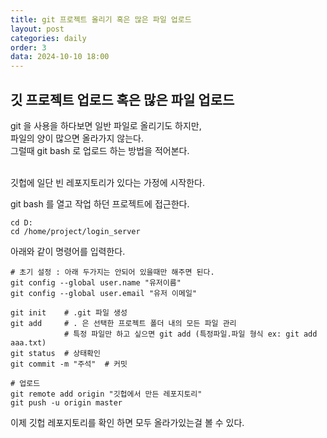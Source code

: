 ```yaml
---
title: git 프로젝트 올리기 혹은 많은 파일 업로드
layout: post
categories: daily
order: 3
data: 2024-10-10 18:00
---
```


## 깃 프로젝트 업로드 혹은 많은 파일 업로드

git 을 사용을 하다보면 일반 파일로 올리기도 하지만,<br>
파일의 양이 많으면 올라가지 않는다.<br>
그럴때 git bash 로 업로드 하는 방법을 적어본다.<br><br>

깃헙에 일단 빈 레포지토리가 있다는 가정에 시작한다.<br>

git bash 를 열고 작업 하던 프로젝트에 접근한다.<br>

```
cd D:
cd /home/project/login_server
```
아래와 같이 명령어를 입력한다.

```
# 초기 설정 : 아래 두가지는 안되어 있을때만 해주면 된다.
git config --global user.name "유저이름"
git config --global user.email "유저 이메일"

git init    # .git 파일 생성
git add     # . 은 선택한 프로젝트 폴더 내의 모든 파일 관리
            # 특정 파일만 하고 싶으면 git add (특정파일.파일 형식 ex: git add aaa.txt)
git status  # 상태확인
git commit -m "주석"  # 커밋

# 업로드
git remote add origin "깃헙에서 만든 레포지토리"
git push -u origin master
```

이제 깃헙 레포지토리를 확인 하면 모두 올라가있는걸 볼 수 있다.

